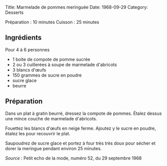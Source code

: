 Title: Marmelade de pommes meringuée
Date: 1968-09-29
Category: Desserts

Préparation : 10 minutes
Cuisson : 25 minutes

## Ingrédients

Pour 4 à 6 personnes

* 1 boite de compote de pomme sucrée
* 2 ou 3 cuillerées à soupe de marmelade d'abricots
* 3 blancs d'œufs
* 150 grammes de sucre en poudre
* sucre glace
* beurre

## Préparation

Dans un plat à gratin beurré, dressez la compote de pommes. Étalez dessus une mince
couche de marmelade d'abricots.

Fouettez les blancs d'œufs en neige ferme. Ajoutez y le sucre en poudre, étalez
les pour recouvrir le plat. 

Saupoudrez de sucre glace et portez à four très très doux pour sécher et dorer la
meringue pendant environ 25 minutes.

*Source :* Petit echo de la mode, numéro 52, du 29 septembre 1968
